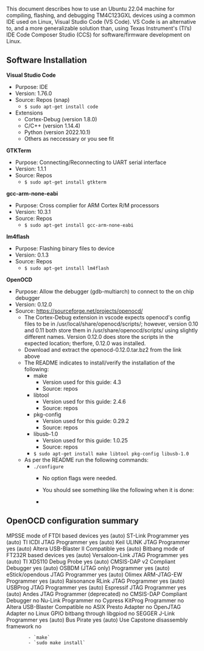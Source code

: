 This document describes how to use an Ubuntu 22.04 machine for compiling, flashing, and debugging TM4C123GXL devices using a common IDE used on Linux, Visual Studio Code (VS Code).  VS Code is an alternative to, and a more generalizable solution than, using Texas Instrument's (TI’s) IDE Code Composer Studio (CCS) for software/firmware development on Linux. 

## Software Installation

**Visual Studio Code**
 - Purpose: IDE
 - Version: 1.76.0
 - Source: Repos (snap)
     - `$ sudo apt-get install code`
 - Extensions
    - Cortex-Debug (version 1.8.0)
    - C/C++ (version 1.14.4)
    - Python (version 2022.10.1)
    - Others as neccessary or you see fit

 **GTKTerm**
- Purpose: Connecting/Reconnecting to UART serial interface
- Version: 1.1.1
- Source: Repos
    - `$ sudo apt-get install gtkterm`

**gcc-arm-none-eabi**
- Purpose: Cross complier for ARM Cortex R/M processors
- Version: 10.3.1
- Source: Repos
    - `$ sudo apt-get install gcc-arm-none-eabi`

**lm4flash**
- Purpose: Flashing binary files to device
- Version: 0.1.3
- Source: Repos
    - `$ sudo apt-get install lm4flash`

**OpenOCD**
- Purpose: Allow the debugger (gdb-multiarch) to connect to the on chip debugger
- Version: 0.12.0
- Source: https://sourceforge.net/projects/openocd/
    - The Cortex-Debug extension in vscode expects openocd's config files to be in /usr/local/share/openocd/scripts/; however, version 0.10 and 0.11 both store them in /usr/share/openocd/scripts/ using slightly different names.  Version 0.12.0 does store the scripts in the expected location; therfore, 0.12.0 was installed. 
    - Download and extract the openocd-0.12.0.tar.bz2 from the link above
    - The README indicates to install/verify the installation of the following:
        - make
            - Version used for this guide: 4.3
            - Source: repos
        - libtool
            - Version used for this guide: 2.4.6
            - Source: repos
        - pkg-config
            - Version used for this guide: 0.29.2
            - Source: repos
        - libusb-1.0
            - Version used for this guide: 1.0.25
            - Source: repos
        - `$ sudo apt-get install make libtool pkg-config libusb-1.0`
    - As per the README run the following commands:
        - `./configure`
            - No option flags were needed.
            - You should see something like the following when it is done:

            - ```
OpenOCD configuration summary
--------------------------------------------------
MPSSE mode of FTDI based devices        yes (auto)
ST-Link Programmer                      yes (auto)
TI ICDI JTAG Programmer                 yes (auto)
Keil ULINK JTAG Programmer              yes (auto)
Altera USB-Blaster II Compatible        yes (auto)
Bitbang mode of FT232R based devices    yes (auto)
Versaloon-Link JTAG Programmer          yes (auto)
TI XDS110 Debug Probe                   yes (auto)
CMSIS-DAP v2 Compliant Debugger         yes (auto)
OSBDM (JTAG only) Programmer            yes (auto)
eStick/opendous JTAG Programmer         yes (auto)
Olimex ARM-JTAG-EW Programmer           yes (auto)
Raisonance RLink JTAG Programmer        yes (auto)
USBProg JTAG Programmer                 yes (auto)
Espressif JTAG Programmer               yes (auto)
Andes JTAG Programmer (deprecated)      no
CMSIS-DAP Compliant Debugger            no
Nu-Link Programmer                      no
Cypress KitProg Programmer              no
Altera USB-Blaster Compatible           no
ASIX Presto Adapter                     no
OpenJTAG Adapter                        no
Linux GPIO bitbang through libgpiod     no
SEGGER J-Link Programmer                yes (auto)
Bus Pirate                              yes (auto)
Use Capstone disassembly framework      no
```
        - `make`
        - `sudo make install`









